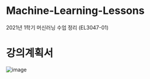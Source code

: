 # Machine-Learning-Lessons
2021년 1학기 머신러닝 수업 정리 (EL3047-01)

# 강의계획서
![image](https://user-images.githubusercontent.com/63644856/109580692-59389000-7b3e-11eb-9545-fc0fbf806533.png)

